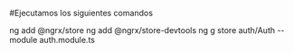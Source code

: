 #Ejecutamos los siguientes comandos

ng add @ngrx/store
ng add @ngrx/store-devtools
ng g store auth/Auth --module auth.module.ts
